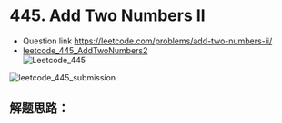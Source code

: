 # 445. Add Two Numbers II
* Question link  https://leetcode.com/problems/add-two-numbers-ii/
* [leetcode_445_AddTwoNumbers2](./leetcode_445_AddTwoNumbers2.py) <br>
![Leetcode_445](https://user-images.githubusercontent.com/37071362/98677250-e188fe80-23b0-11eb-9bd5-df8501243adf.PNG)

![leetcode_445_submission](https://user-images.githubusercontent.com/37071362/98677241-de8e0e00-23b0-11eb-8cd0-56cfb9a7abce.PNG)
## 解题思路：


